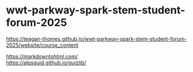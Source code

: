 # wwt-parkway-spark-stem-student-forum-2025

https://teagan-thomes.github.io/wwt-parkway-spark-stem-student-forum-2025/website/course_content

https://markdowntohtml.com/  
https://alpsquid.github.io/quizlib/

